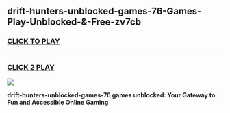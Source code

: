 
## drift-hunters-unblocked-games-76-Games-Play-Unblocked-&-Free-zv7cb
<h3>
<a href="https://premium76.site?title=drift-hunters-unblocked-games-76&ref=24A">CLICK TO PLAY</a></h3>
<hr>

<h3>
<a href="https://premium76.site?title=drift-hunters-unblocked-games-76&ref=24A">CLICK 2 PLAY</a>
  
</h3>

<a href="https://premium76.site?title=drift-hunters-unblocked-games-76&ref=24A"><img src="https://clearcache.store/games.png"></a>


**drift-hunters-unblocked-games-76 games unblocked: Your Gateway to Fun and Accessible Online Gaming**
